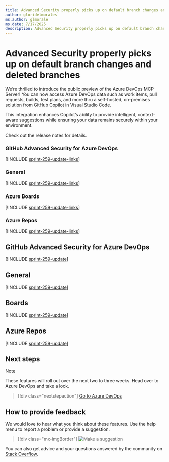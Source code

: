 ```yaml
---
title: Advanced Security properly picks up on default branch changes and deleted branches 
author: gloridelmorales
ms.author: glmorale
ms.date: 7/17/2025
description: Advanced Security properly picks up on default branch changes and deleted branches 
---
```

# Advanced Security properly picks up on default branch changes and deleted branches 

We’re thrilled to introduce the public preview of the Azure DevOps MCP Server! You can now access Azure DevOps data such as work items, pull requests, builds, test plans, and more thru a self-hosted, on-premises solution from GitHub Copilot in Visual Studio Code. 

This integration enhances Copilot’s ability to provide intelligent, context-aware suggestions while ensuring your data remains securely within your environment.

Check out the release notes for details.

### GitHub Advanced Security for Azure DevOps

[!INCLUDE [sprint-259-update-links](includes/ghazdo/sprint-259-update-links.md)]

### General

[!INCLUDE [sprint-259-update-links](includes/general/sprint-259-update-links.md)]


### Azure Boards

[!INCLUDE [sprint-259-update-links](includes/boards/sprint-259-update-links.md)]

### Azure Repos

[!INCLUDE [sprint-259-update-links](includes/repos/sprint-259-update-links.md)]


## GitHub Advanced Security for Azure DevOps

[!INCLUDE [sprint-259-update](includes/ghazdo/sprint-259-update.md)]

## General

[!INCLUDE [sprint-259-update](includes/general/sprint-259-update.md)]

## Boards

[!INCLUDE [sprint-259-update](includes/boards/sprint-259-update.md)]

## Azure Repos

[!INCLUDE [sprint-259-update](includes/repos/sprint-259-update.md)]


## Next steps

> [!NOTE]
> These features will roll out over the next two to three weeks.
Head over to Azure DevOps and take a look.

> [!div class="nextstepaction"] 
> [Go to Azure DevOps](https://go.microsoft.com/fwlink/?LinkId=307137&campaign=o~msft~docs~product-vsts~release-notes)
## How to provide feedback

We would love to hear what you think about these features. Use the help menu to report a problem or provide a suggestion.

> [!div class="mx-imgBorder"] 
> ![Make a suggestion](../media/make-a-suggestion.png)

You can also get advice and your questions answered by the community on [Stack Overflow](https://stackoverflow.com/questions/tagged/azure-devops).
